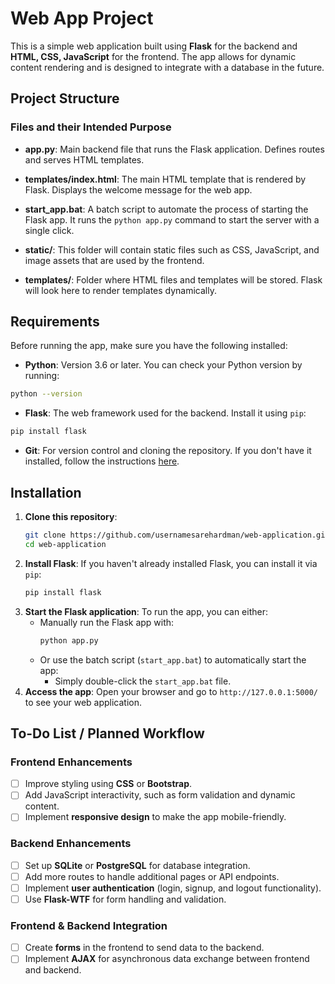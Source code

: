 # Web App Project

This is a simple web application built using **Flask** for the backend and **HTML, CSS, JavaScript** for the frontend. The app allows for dynamic content rendering and is designed to integrate with a database in the future.

## Project Structure

### Files and their Intended Purpose

- **app.py**: Main backend file that runs the Flask application. Defines routes and serves HTML templates.
  
- **templates/index.html**: The main HTML template that is rendered by Flask. Displays the welcome message for the web app.

- **start_app.bat**: A batch script to automate the process of starting the Flask app. It runs the `python app.py` command to start the server with a single click.

- **static/**: This folder will contain static files such as CSS, JavaScript, and image assets that are used by the frontend.

- **templates/**: Folder where HTML files and templates will be stored. Flask will look here to render templates dynamically.

## Requirements

Before running the app, make sure you have the following installed:

- **Python**: Version 3.6 or later. You can check your Python version by running:
```bash
python --version
```
- **Flask**: The web framework used for the backend. Install it using `pip`:
```bash
pip install flask
```
- **Git**: For version control and cloning the repository. If you don't have it installed, follow the instructions [here](https://git-scm.com/book/en/v2/Getting-Started-Installing-Git).

## Installation

1. **Clone this repository**:
   ```bash
   git clone https://github.com/usernamesarehardman/web-application.git
   cd web-application
    ```
2. **Install Flask**:
   If you haven't already installed Flask, you can install it via `pip`:
   ```bash
   pip install flask
   ```
3. **Start the Flask application**:
   To run the app, you can either:
   - Manually run the Flask app with:
     ```bash
     python app.py
     ```
   - Or use the batch script (`start_app.bat`) to automatically start the app:
     - Simply double-click the `start_app.bat` file.
4. **Access the app**:
   Open your browser and go to `http://127.0.0.1:5000/` to see your web application.

## To-Do List / Planned Workflow

### **Frontend Enhancements**
- [ ] Improve styling using **CSS** or **Bootstrap**.
- [ ] Add JavaScript interactivity, such as form validation and dynamic content.
- [ ] Implement **responsive design** to make the app mobile-friendly.

### **Backend Enhancements**
- [ ] Set up **SQLite** or **PostgreSQL** for database integration.
- [ ] Add more routes to handle additional pages or API endpoints.
- [ ] Implement **user authentication** (login, signup, and logout functionality).
- [ ] Use **Flask-WTF** for form handling and validation.

### **Frontend & Backend Integration**
- [ ] Create **forms** in the frontend to send data to the backend.
- [ ] Implement **AJAX** for asynchronous data exchange between frontend and backend.